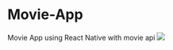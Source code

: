 # Movie-App
Movie App using React Native with movie api
![](https://github.com/safaaEsSayed/Movie-App/blob/master/MovieApp.gif)
